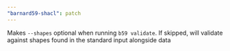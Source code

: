 ```yaml
---
"barnard59-shacl": patch
---
```


Makes `--shapes` optional when running `b59 validate`. If skipped, will validate against shapes found in the standard input alongside data
